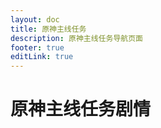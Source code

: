 ```yaml
---
layout: doc
title: 原神主线任务
description: 原神主线任务导航页面
footer: true
editLink: true
---
```


<script setup>
import LinkCard from '../../.vitepress/components/LinkCard.vue';

const mainlineLinks= [
  {
    title: '第四章',
    url: './chapter-4/',
    image: 'https://vip.helloimg.com/images/2023/11/11/odzgcS.webp',
    description: '枫丹'
  },
]
</script>

# 原神主线任务剧情

<div class="container">
<LinkCard
  class="link-card"
  v-for="link in mainlineLinks"
  :key="link.title"
  :title="link.title"
  :url="link.url"
  :image="link.image"
  :description="link.description"
/>
</div>

<style scoped>
.container {
  display: flex;
  flex-wrap: wrap;
  margin-top: 30px;
  gap:20px;
  justify-content: start;
}

.link-card {
  height: 6rem;
}

@media (min-width: 600px) { /* 调整这个宽度以适应你的设计需求 */
  .container {
    justify-content: space-between;
  }
  .link-card {
    flex: 0 1 calc(50% - 40px); /* 两列布局，减去间隙 */
  }
}

@media (max-width: 599px) { /* 与上面的阈值匹配 */
  .link-card {
    flex: 0 1 100%; /* 一列布局 */
  }
}
</style>


